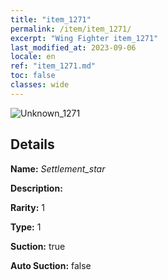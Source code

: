 ```yaml
---
title: "item_1271"
permalink: /item/item_1271/
excerpt: "Wing Fighter item_1271"
last_modified_at: 2023-09-06
locale: en
ref: "item_1271.md"
toc: false
classes: wide
---
```



 ![Unknown_1271](/images/item/Settlement_star_p.png)



## Details

 **Name:** *Settlement_star* 

 **Description:** 

 **Rarity:** 1 

 **Type:** 1 

 **Suction:** true 

 **Auto Suction:** false 


